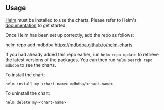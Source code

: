 ## Usage

[Helm](https://helm.sh) must be installed to use the charts.  Please refer to
Helm's [documentation](https://helm.sh/docs) to get started.

Once Helm has been set up correctly, add the repo as follows:

  helm repo add mdbdba https://mdbdba.github.io/helm-charts

If you had already added this repo earlier, run `helm repo update` to retrieve
the latest versions of the packages.  You can then run `helm search repo
mdbdba` to see the charts.

To install the <chart-name> chart:

    helm install my-<chart-name> mdbdba/<chart-name>

To uninstall the chart:

    helm delete my-<chart-name>
